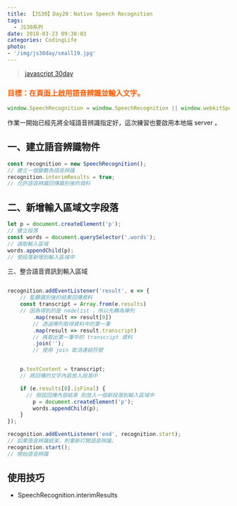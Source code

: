 ```yaml
---
title: 【JS30】Day20：Native Speech Recognition
tags:
  - JS30系列
date: 2018-03-23 09:30:03
categories: CodingLife
photo:
- '/img/js30day/small19.jpg'
---
```


> [javascript 30day](https://javascript30.com/)

<!-- more -->

### <span style="color:#ff5900">目標：在頁面上啟用語音辨識並輸入文字。</span>

```js
window.SpeechRecognition = window.SpeechRecognition || window.webkitSpeechRecognition;
```

作業一開始已經先將全域語音辨識指定好，這次練習也要啟用本地端 server 。


## 一、建立語音辨識物件
```js
const recognition = new SpeechRecognition();
// 建立一個變數為語音辨識
recognition.interimResults = true;
// 允許語音辨識回傳識別後的資料
```

## 二、新增輸入區域文字段落

```js
let p = document.createElement('p');
// 建立段落
const words = document.querySelector('.words');
// 選取輸入區域
words.appendChild(p);
// 使段落新增到輸入區域中
```

三、整合語音資訊到輸入區域

```js

recognition.addEventListener('result', e => {
    // 監聽識別後的結果回傳資料
    const transcript = Array.from(e.results)
    // 因為得到的是 nodelist ，所以先轉為陣列
        .map(result => result[0])
        // 透過陣列取得資料中的第一筆
        .map(result => result.transcript)
        // 再取出第一筆中的 transcript 資料
        .join('');
        // 使用 join 取消連結符號


    p.textContent = transcript;
    // 將回傳的文字內容放入段落中

    if (e.results[0].isFinal) {
      // 假設回傳內容結束 則放入一個新段落到輸入區域中
        p = document.createElement('p');
        words.appendChild(p);
    }
});

recognition.addEventListener('end', recognition.start);
// 如果語音辨識結束，則重新打開語音辨識。
recognition.start();
// 開始語音辨識
```

## 使用技巧
- SpeechRecognition.interimResults